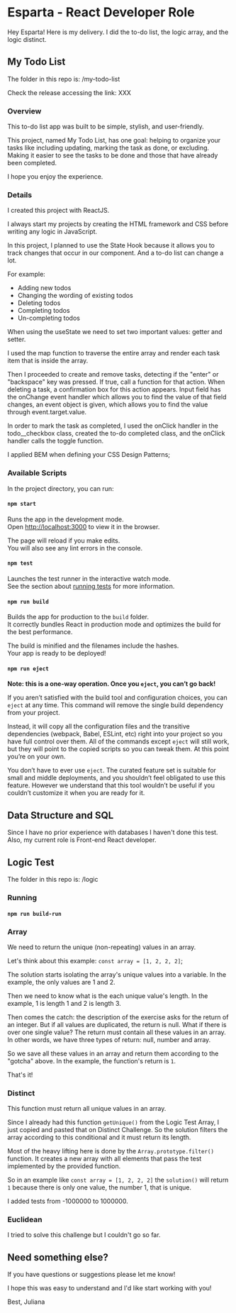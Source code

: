 # Esparta - React Developer Role

Hey Esparta! Here is my delivery. I did the to-do list, the logic array, and the logic distinct.

## My Todo List

The folder in this repo is: /my-todo-list

Check the release accessing the link: XXX

### Overview

This to-do list app was built to be simple, stylish, and user-friendly.

This project, named My Todo List, has one goal: helping to organize your tasks like including updating, marking the task as done, or excluding. Making it easier to see the tasks to be done and those that have already been completed.

I hope you enjoy the experience.

### Details

I created this project with ReactJS.

I always start my projects by creating the HTML framework and CSS before writing any logic in JavaScript.

In this project, I planned to use the State Hook because it allows you to track changes that occur in our component. And a to-do list can change a lot.

For example:
* Adding new todos
* Changing the wording of existing todos
* Deleting todos
* Completing todos
* Un-completing todos

When using the useState we need to set two important values: getter and setter.

I used the map function to traverse the entire array and render each task item that is inside the array.

Then I proceeded to create and remove tasks, detecting if the "enter" or "backspace" key was pressed. If true, call a function for that action.
When deleting a task, a confirmation box for this action appears. 
Input field has the onChange event handler which allows you to find the value of that field changes, an event object is given, which allows you to find the value through event.target.value.

In order to mark the task as completed, I used the onClick handler in the todo__checkbox class, created the to-do completed class, and the onClick handler calls the toggle function.

I applied BEM when defining your CSS Design Patterns;

### Available Scripts

In the project directory, you can run:

#### `npm start`

Runs the app in the development mode.\
Open [http://localhost:3000](http://localhost:3000) to view it in the browser.

The page will reload if you make edits.\
You will also see any lint errors in the console.

#### `npm test`

Launches the test runner in the interactive watch mode.\
See the section about [running tests](https://facebook.github.io/create-react-app/docs/running-tests) for more information.

#### `npm run build`

Builds the app for production to the `build` folder.\
It correctly bundles React in production mode and optimizes the build for the best performance.

The build is minified and the filenames include the hashes.\
Your app is ready to be deployed!

#### `npm run eject`

**Note: this is a one-way operation. Once you `eject`, you can’t go back!**

If you aren’t satisfied with the build tool and configuration choices, you can `eject` at any time. This command will remove the single build dependency from your project.

Instead, it will copy all the configuration files and the transitive dependencies (webpack, Babel, ESLint, etc) right into your project so you have full control over them. All of the commands except `eject` will still work, but they will point to the copied scripts so you can tweak them. At this point you’re on your own.

You don’t have to ever use `eject`. The curated feature set is suitable for small and middle deployments, and you shouldn’t feel obligated to use this feature. However we understand that this tool wouldn’t be useful if you couldn’t customize it when you are ready for it.

## Data Structure and SQL

Since I have no prior experience with databases I haven't done this test. Also, my current role is Front-end React developer.

## Logic Test

The folder in this repo is: /logic

### Running

#### `npm run build-run`

### Array

We need to return the unique (non-repeating) values in an array.

Let's think about this example: `const array = [1, 2, 2, 2]`;

The solution starts isolating the array's unique values into a variable. In the example, the only values are 1 and 2.

Then we need to know what is the each unique value's length. In the example, 1 is length 1 and 2 is length 3.

Then comes the catch: the description of the exercise asks for the return of an integer. But if all values are duplicated, the return is null. What if there is over one single value? The return must contain all these values in an array. In other words, we have three types of return: null, number and array.

So we save all these values in an array and return them according to the "gotcha" above. In the example, the function's return is `1`.

That's it!

### Distinct

This function must return all unique values in an array.

Since I already had this function `getUnique()` from the Logic Test Array, I just copied and pasted that on Distinct Challenge. So the solution filters the array according to this conditional and it must return its length.

Most of the heavy lifting here is done by the `Array.prototype.filter()` function. It creates a new array with all elements that pass the test implemented by the provided function.

So in an example like `const array = [1, 2, 2, 2]` the `solution()` will return `1` because there is only one value, the number 1, that is unique.

I added tests from -1000000 to 1000000.

### Euclidean

I tried to solve this challenge but I couldn't go so far.

## Need something else?

If you have questions or suggestions please let me know!

I hope this was easy to understand and I'd like start working with you!

Best,
Juliana
